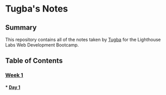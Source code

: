 # Tugba's Notes
## Summary 
This repository contains all of the notes taken by [Tugba](https://github.com/TugbaUzan/README) for the Lighthouse Labs Web Development Bootcamp.
## Table of Contents
### [Week 1](/Week_1)
 #### * [Day 1](/Week_1/Day_1)
 ######
